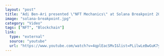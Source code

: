 ```yaml
---
layout: "post"
title: "Adi Ben-Ari presented \"NFT Mechanics\" at Solana Breakpoint 2021"
image: "solana-breakpoint.jpg"
category: "Video"
tags: ["NFT", "Blockchain"]
link:
  type: "external"
  source: "youtube"
  url: "https://www.youtube.com/watch?v=4qplEacSMvI&list=PLilwLeBwGuK7yLsxKM1RZlxuNpaEuBEXk&index=84&ab_channel=Solana"
---
```

